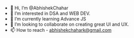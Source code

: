 - 👋 Hi, I’m @AbhishekChahar
- 👀 I’m interested in DSA and WEB DEV.
- 🌱 I’m currently learning Advance JS
- 💞️ I’m looking to collaborate on creating great UI and UX.
- 📫 How to reach - abhishekchahark@gmail.com

<!---
AbhishekChahar/AbhishekChahar is a ✨ special ✨ repository because its `README.md` (this file) appears on your GitHub profile.
You can click the Preview link to take a look at your changes.
--->
